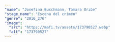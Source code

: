 ```yaml
---
"name": "Josefina Buschmann, Tamara Uribe"
"stage_name": "Escena del crimen"
"genre": "2016_276"
"image":
  "src": "https://mafi.tv/assets/173790527.webp"
  "alt": "173790527"
---
```

